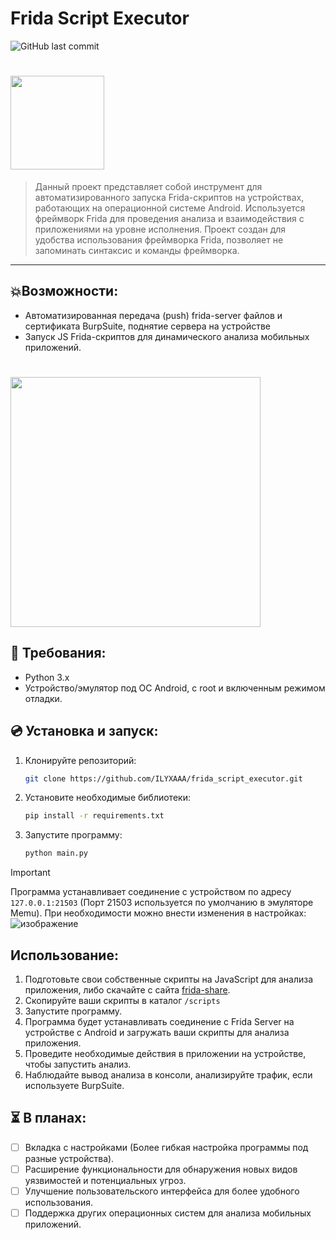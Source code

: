 # Frida Script Executor


![GitHub last commit](https://img.shields.io/github/last-commit/ILYXAAA/frida_script_executor)
<h1 align="left"><img src="https://codeshare.frida.re/static/images/logo.png" width="150px">
</h1>

> Данный проект представляет собой инструмент для автоматизированного запуска Frida-скриптов на устройствах, работающих на операционной системе Android. Используется фреймворк Frida для проведения анализа и взаимодействия с приложениями на уровне исполнения. Проект создан для удобства использования фреймворка Frida, позволяет не запоминать синтаксис и команды фреймворка.

---

## :boom:Возможности:

- Автоматизированная передача (push) frida-server файлов и сертификата BurpSuite, поднятие сервера на устройстве
- Запуск JS Frida-скриптов для динамического анализа мобильных приложений.

<h1 align="left"><img src="https://github.com/ILYXAAA/frida_script_executor/assets/107761814/2924bb68-1912-4af3-b891-eded0cdf59ac" width="400px">

## :memo: Требования:

- Python 3.x
- Устройство/эмулятор под ОС Android, с root и включенным режимом отладки.

## :cd: Установка и запуск:

1. Клонируйте репозиторий:

    ```bash
    git clone https://github.com/ILYXAAA/frida_script_executor.git
    ```

2. Установите необходимые библиотеки:

    ```bash
    pip install -r requirements.txt
    ```

3. Запустите программу:

    ```bash
    python main.py
    ```

> [!IMPORTANT]
> Программа устанавливает соединение с устройством по адресу `127.0.0.1:21503` (Порт 21503 используется по умолчанию в эмуляторе Memu).
> При необходимости можно внести изменения в настройках:
![изображение](https://github.com/ILYXAAA/frida_script_executor/assets/107761814/393f09a6-6c20-4c05-a7b7-5e1a68735c10)

##

## Использование:

1. Подготовьте свои собственные скрипты на JavaScript для анализа приложения, либо скачайте с сайта [frida-share](https://codeshare.frida.re/).
2. Скопируйте ваши скрипты в каталог `/scripts`
3. Запустите программу.
4. Программа будет устанавливать соединение с Frida Server на устройстве с Android и загружать ваши скрипты для анализа приложения.
5. Проведите необходимые действия в приложении на устройстве, чтобы запустить анализ.
6. Наблюдайте вывод анализа в консоли, анализируйте трафик, если используете BurpSuite.


## :hourglass_flowing_sand: В планах:

- [ ] Вкладка с настройками (Более гибкая настройка программы под разные устройства).
- [ ] Расширение функциональности для обнаружения новых видов уязвимостей и потенциальных угроз.
- [ ] Улучшение пользовательского интерфейса для более удобного использования.
- [ ] Поддержка других операционных систем для анализа мобильных приложений.
